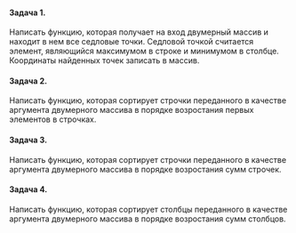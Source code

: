 #### Задача 1.
Написать функцию, которая получает на вход двумерный массив и находит в нем все седловые точки. Седловой точкой считается элемент, являющийся максимумом в строке и минимумом в столбце. Координаты найденных точек записать в массив.

#### Задача 2.
Написать функцию, которая сортирует строчки переданного в качестве аргумента двумерного массива в порядке возростания первых элементов в строчках.

#### Задача 3.
Написать функцию, которая сортирует строчки переданного в качестве аргумента двумерного массива в порядке возростания сумм строчек.

#### Задача 4.
Написать функцию, которая сортирует столбцы переданного в качестве аргумента двумерного массива в порядке возростания сумм столбцов.
